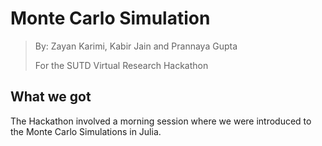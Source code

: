 # Monte Carlo Simulation 
>  By: Zayan Karimi, Kabir Jain and Prannaya Gupta
>
> For the SUTD Virtual Research Hackathon



## What we got

The Hackathon involved a morning session where we were introduced to the Monte Carlo Simulations in Julia.

